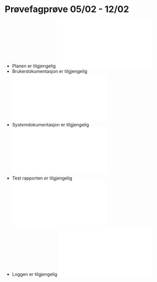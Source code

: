 # Prøvefagprøve 05/02 - 12/02

- Planen er tilgjengelig ![her](Planning.md)
- Brukerdokumentasjon er tilgjengelig ![her](UserDocumentation.md)
- Systemdokumentasjon er tilgjengelig ![her](SystemDocumentation.md)
- Test rapporten er tilgjengelig ![her](TestReport.md)
- Loggen er tilgjengelig ![her](Log.md)
